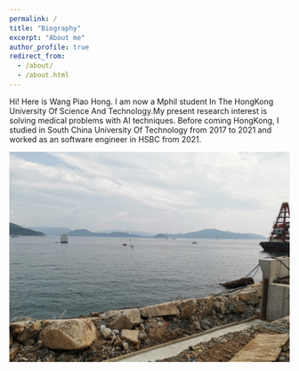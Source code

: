 ```yaml
---
permalink: /
title: "Biography"
excerpt: "About me"
author_profile: true
redirect_from: 
  - /about/
  - /about.html
---
```


Hi! Here is Wang Piao Hong.
I am now a Mphil student In The HongKong University Of Science And Technology.My present research interest is solving medical problems with AI techniques.
Before coming HongKong, I studied in South China University Of Technology from 2017 to 2021 and worked as an software engineer in HSBC from 2021.

![HKUST](./HKUST.jpg)
